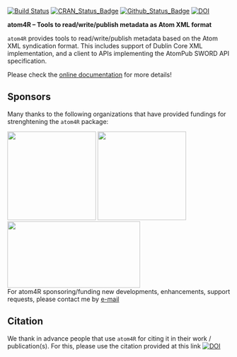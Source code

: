 [![Build Status](https://github.com/eblondel/atom4R/actions/workflows/r-cmd-check.yml/badge.svg?branch=master)](https://github.com/eblondel/atom4R/actions/workflows/r-cmd-check.yml)
[![CRAN_Status_Badge](http://www.r-pkg.org/badges/version/atom4R)](https://cran.r-project.org/package=atom4R)
[![Github_Status_Badge](https://img.shields.io/badge/Github-0.2.9999-blue.svg)](https://github.com/eblondel/atom4R)
[![DOI](https://zenodo.org/badge/DOI/10.5281/zenodo.3970169.svg)](https://doi.org/10.5281/zenodo.3970169)

**atom4R – Tools to read/write/publish metadata as Atom XML format**

``atom4R`` provides tools to read/write/publish metadata based on the Atom XML syndication format. This includes support of Dublin Core XML implementation, and a client to APIs implementing the AtomPub SWORD API specification.

Please check the [online documentation](https://github.com/eblondel/atom4R/wiki) for more details!

## Sponsors

Many thanks to the following organizations that have provided fundings for strenghtening the ``atom4R`` package:

<div style="float:left;"><a href="https://www.inrae.fr"><img height=200 width=200 src="https://www.inrae.fr/themes/custom/inrae_socle/logo.svg"></a> <a href="http://www.cnrs.fr"><img src="http://www.cnrs.fr/themes/custom/cnrs/logo.svg" height=200 width=200/></a><a href="https://inee.cnrs.fr/fr/zones-ateliers"><img src="https://inee.cnrs.fr/sites/institut_inee/files/inline-images/logo-za_0_0.jpg" height=150 width=300/></a></div>

<br><br><br><br><br><br><br><br><br><br><br><br><br><br><br>

For atom4R sponsoring/funding new developments, enhancements, support requests, please contact me by [e-mail](mailto:eblondel.pro@gmail.com)

## Citation

We thank in advance people that use ``atom4R`` for citing it in their work / publication(s). For this, please use the citation provided at this link [![DOI](https://zenodo.org/badge/DOI/10.5281/zenodo.3970169.svg)](https://doi.org/10.5281/zenodo.3970169)

